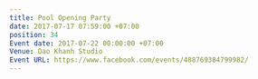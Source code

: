 ```yaml
---
title: Pool Opening Party
date: 2017-07-17 07:59:00 +07:00
position: 34
Event date: 2017-07-22 00:00:00 +07:00
Venue: Dao Khanh Studio
Event URL: https://www.facebook.com/events/488769384799982/
---
```



